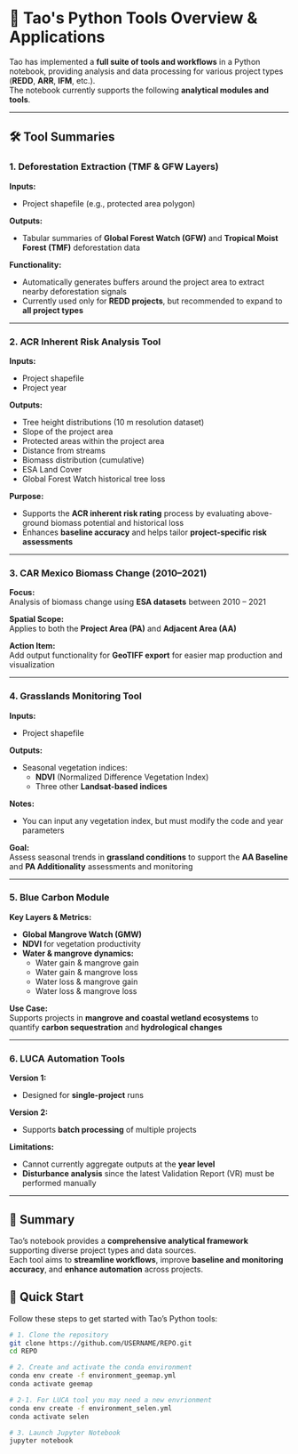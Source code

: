 # 🧭 Tao's Python Tools Overview & Applications

Tao has implemented a **full suite of tools and workflows** in a Python notebook, providing analysis and data processing for various project types (**REDD**, **ARR**, **IFM**, etc.).  
The notebook currently supports the following **analytical modules and tools**.

---

## 🛠️ Tool Summaries

### 1. Deforestation Extraction (TMF & GFW Layers)

**Inputs:**
- Project shapefile (e.g., protected area polygon)

**Outputs:**
- Tabular summaries of **Global Forest Watch (GFW)** and **Tropical Moist Forest (TMF)** deforestation data

**Functionality:**
- Automatically generates buffers around the project area to extract nearby deforestation signals  
- Currently used only for **REDD projects**, but recommended to expand to **all project types**

---

### 2. ACR Inherent Risk Analysis Tool

**Inputs:**
- Project shapefile  
- Project year  

**Outputs:**
- Tree height distributions (10 m resolution dataset)  
- Slope of the project area  
- Protected areas within the project area  
- Distance from streams  
- Biomass distribution (cumulative)  
- ESA Land Cover  
- Global Forest Watch historical tree loss  

**Purpose:**
- Supports the **ACR inherent risk rating** process by evaluating above-ground biomass potential and historical loss  
- Enhances **baseline accuracy** and helps tailor **project-specific risk assessments**

---

### 3. CAR Mexico Biomass Change (2010–2021)

**Focus:**  
Analysis of biomass change using **ESA datasets** between 2010 – 2021

**Spatial Scope:**  
Applies to both the **Project Area (PA)** and **Adjacent Area (AA)**

**Action Item:**  
Add output functionality for **GeoTIFF export** for easier map production and visualization

---

### 4. Grasslands Monitoring Tool

**Inputs:**  
- Project shapefile  

**Outputs:**  
- Seasonal vegetation indices:
  - **NDVI** (Normalized Difference Vegetation Index)  
  - Three other **Landsat-based indices**

**Notes:**
- You can input any vegetation index, but must modify the code and year parameters

**Goal:**  
Assess seasonal trends in **grassland conditions** to support the **AA Baseline** and **PA Additionality** assessments and monitoring

---

### 5. Blue Carbon Module

**Key Layers & Metrics:**
- **Global Mangrove Watch (GMW)**
- **NDVI** for vegetation productivity  
- **Water & mangrove dynamics:**
  - Water gain & mangrove gain  
  - Water gain & mangrove loss  
  - Water loss & mangrove gain  
  - Water loss & mangrove loss  

**Use Case:**  
Supports projects in **mangrove and coastal wetland ecosystems** to quantify **carbon sequestration** and **hydrological changes**

---

### 6. LUCA Automation Tools

**Version 1:**  
- Designed for **single-project** runs  

**Version 2:**  
- Supports **batch processing** of multiple projects  

**Limitations:**  
- Cannot currently aggregate outputs at the **year level**  
- **Disturbance analysis** since the latest Validation Report (VR) must be performed manually

---

## 📘 Summary
Tao’s notebook provides a **comprehensive analytical framework** supporting diverse project types and data sources.  
Each tool aims to **streamline workflows**, improve **baseline and monitoring accuracy**, and **enhance automation** across projects.


## 🚀 Quick Start

Follow these steps to get started with Tao’s Python tools:

```bash
# 1. Clone the repository
git clone https://github.com/USERNAME/REPO.git
cd REPO

# 2. Create and activate the conda environment
conda env create -f environment_geemap.yml
conda activate geemap

# 2-1. For LUCA tool you may need a new envrionment
conda env create -f environment_selen.yml
conda activate selen

# 3. Launch Jupyter Notebook
jupyter notebook


